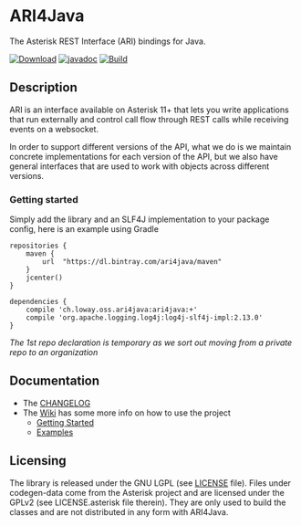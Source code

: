 # ARI4Java

The Asterisk REST Interface (ARI) bindings for Java.

[![Download](https://api.bintray.com/packages/ari4java/maven/ari4java/images/download.png)](https://bintray.com/ari4java/maven/ari4java/_latestVersion)
[![javadoc](https://javadoc.io/badge2/ch.loway.oss.ari4java/ari4java/javadoc.svg)](https://javadoc.io/doc/ch.loway.oss.ari4java/ari4java)
[![Build](https://github.com/l3nz/ari4java/workflows/ARI4Java%20Build/badge.svg?branch=master&event=push)](https://github.com/l3nz/ari4java/actions?query=workflow%3A%22ARI4Java+Build%22)

## Description

ARI is an interface available on Asterisk 11+ that lets you write applications
that run externally and control call flow through REST calls while receiving
events on a websocket.

In order to support different versions of the API, what we do is we maintain concrete implementations
for each version of the API, but we also have general interfaces that are used to work with objects
across different versions.

### Getting started

Simply add the library and an SLF4J implementation to your package config, here is an example using Gradle
```
repositories {
    maven {
        url  "https://dl.bintray.com/ari4java/maven" 
    }
    jcenter()
}

dependencies {
    compile 'ch.loway.oss.ari4java:ari4java:+'
    compile 'org.apache.logging.log4j:log4j-slf4j-impl:2.13.0'
}
```
*The 1st repo declaration is temporary as we sort out moving from a private repo to an organization*

## Documentation
- The [CHANGELOG](https://github.com/l3nz/ari4java/blob/master/CHANGELOG.md)
- The [Wiki](https://github.com/l3nz/ari4java/wiki) has some more info on how to use the project
    - [Getting Started](https://github.com/l3nz/ari4java/wiki/Getting-Started)
    - [Examples](https://github.com/l3nz/ari4java/wiki/Examples)

## Licensing
The library is released under the GNU LGPL (see [LICENSE](https://github.com/l3nz/ari4java/blob/master/LICENSE) file).
Files under codegen-data come from the Asterisk project and are licensed under the GPLv2 (see LICENSE.asterisk file therein).
They are only used to build the classes and are not distributed in any form with ARI4Java.
